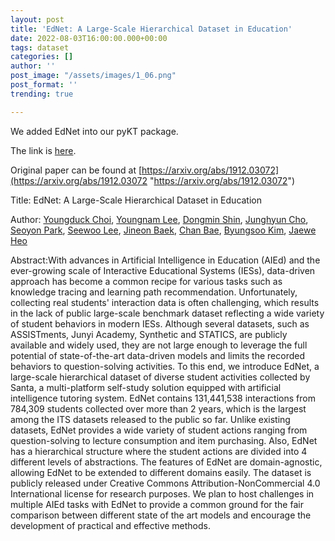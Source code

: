 ```yaml
---
layout: post
title: 'EdNet: A Large-Scale Hierarchical Dataset in Education'
date: 2022-08-03T16:00:00.000+00:00
tags: dataset
categories: []
author: ''
post_image: "/assets/images/1_06.png"
post_format: ''
trending: true

---
```

We added EdNet into our pyKT package.

The link is [here](https://pykt-toolkit.readthedocs.io/en/latest/datasets.html#ednet).

Original paper can be found at [https://arxiv.org/abs/1912.03072](https://arxiv.org/abs/1912.03072 "https://arxiv.org/abs/1912.03072")

Title: EdNet: A Large-Scale Hierarchical Dataset in Education

Author: [Youngduck Choi](https://arxiv.org/search/cs?searchtype=author&query=Choi%2C+Y), [Youngnam Lee](https://arxiv.org/search/cs?searchtype=author&query=Lee%2C+Y), [Dongmin Shin](https://arxiv.org/search/cs?searchtype=author&query=Shin%2C+D), [Junghyun Cho](https://arxiv.org/search/cs?searchtype=author&query=Cho%2C+J), [Seoyon Park](https://arxiv.org/search/cs?searchtype=author&query=Park%2C+S), [Seewoo Lee](https://arxiv.org/search/cs?searchtype=author&query=Lee%2C+S), [Jineon Baek](https://arxiv.org/search/cs?searchtype=author&query=Baek%2C+J), [Chan Bae](https://arxiv.org/search/cs?searchtype=author&query=Bae%2C+C), [Byungsoo Kim](https://arxiv.org/search/cs?searchtype=author&query=Kim%2C+B), [Jaewe Heo](https://arxiv.org/search/cs?searchtype=author&query=Heo%2C+J)

Abstract:With advances in Artificial Intelligence in Education (AIEd) and the ever-growing scale of Interactive Educational Systems (IESs), data-driven approach has become a common recipe for various tasks such as knowledge tracing and learning path recommendation. Unfortunately, collecting real students' interaction data is often challenging, which results in the lack of public large-scale benchmark dataset reflecting a wide variety of student behaviors in modern IESs. Although several datasets, such as ASSISTments, Junyi Academy, Synthetic and STATICS, are publicly available and widely used, they are not large enough to leverage the full potential of state-of-the-art data-driven models and limits the recorded behaviors to question-solving activities. To this end, we introduce EdNet, a large-scale hierarchical dataset of diverse student activities collected by Santa, a multi-platform self-study solution equipped with artificial intelligence tutoring system. EdNet contains 131,441,538 interactions from 784,309 students collected over more than 2 years, which is the largest among the ITS datasets released to the public so far. Unlike existing datasets, EdNet provides a wide variety of student actions ranging from question-solving to lecture consumption and item purchasing. Also, EdNet has a hierarchical structure where the student actions are divided into 4 different levels of abstractions. The features of EdNet are domain-agnostic, allowing EdNet to be extended to different domains easily. The dataset is publicly released under Creative Commons Attribution-NonCommercial 4.0 International license for research purposes. We plan to host challenges in multiple AIEd tasks with EdNet to provide a common ground for the fair comparison between different state of the art models and encourage the development of practical and effective methods.